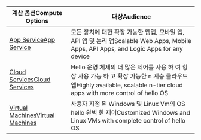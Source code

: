 
| <span data-ttu-id="0e669-101">계산 옵션</span><span class="sxs-lookup"><span data-stu-id="0e669-101">Compute Options</span></span> | <span data-ttu-id="0e669-102">대상</span><span class="sxs-lookup"><span data-stu-id="0e669-102">Audience</span></span> |
| --- | --- |
| <span data-ttu-id="0e669-103">[App Service][lnk_app]</span><span class="sxs-lookup"><span data-stu-id="0e669-103">[App Service][lnk_app]</span></span> |<span data-ttu-id="0e669-104">모든 장치에 대한 확장 가능한 웹앱, 모바일 앱, API 앱 및 논리 앱</span><span class="sxs-lookup"><span data-stu-id="0e669-104">Scalable Web Apps, Mobile Apps, API Apps, and Logic Apps for any device</span></span> |
| <span data-ttu-id="0e669-105">[Cloud Services][lnk_cloud]</span><span class="sxs-lookup"><span data-stu-id="0e669-105">[Cloud Services][lnk_cloud]</span></span> |<span data-ttu-id="0e669-106">Hello 운영 체제의 더 많은 제어를 사용 하 여 항상 사용 가능 하 고 확장 가능한 n 계층 클라우드 앱</span><span class="sxs-lookup"><span data-stu-id="0e669-106">Highly available, scalable n-tier cloud apps with more control of hello OS</span></span> |
| <span data-ttu-id="0e669-107">[Virtual Machines][lnk_vm]</span><span class="sxs-lookup"><span data-stu-id="0e669-107">[Virtual Machines][lnk_vm]</span></span> |<span data-ttu-id="0e669-108">사용자 지정 된 Windows 및 Linux Vm의 OS hello 완벽 한 제어</span><span class="sxs-lookup"><span data-stu-id="0e669-108">Customized Windows and Linux VMs with complete control of hello OS</span></span> |

[lnk_app]: ../articles/app-service-web/app-service-web-overview.md
[lnk_vm]:../articles/virtual-machines/windows/overview.md
[lnk_cloud]: ../articles/cloud-services/cloud-services-choose-me.md